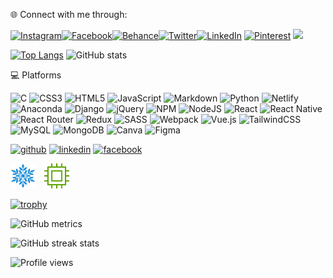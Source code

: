 
🌐 Connect with me through: 

[![Instagram](https://img.shields.io/badge/Instagram-%23E4405F.svg?logo=Instagram&logoColor=white)](https://instagram.com/jahidulzaid)[![Facebook](https://img.shields.io/badge/Facebook-%231877F2.svg?logo=Facebook&logoColor=white)](https://facebook.com/jahidulZaid)[![Behance](https://img.shields.io/badge/Behance-1769ff?logo=behance&logoColor=white)](https://behance.net/jahidulzaid)[![Twitter](https://img.shields.io/badge/Twitter-%231DA1F2.svg?logo=Twitter&logoColor=white)](https://twitter.com/jahidulzaid)[![LinkedIn](https://img.shields.io/badge/LinkedIn-%230077B5.svg?logo=linkedin&logoColor=white)](https://linkedin.com/in/jahidulzaid) [![Pinterest](https://img.shields.io/badge/Pinterest-%23E60023.svg?logo=Pinterest&logoColor=white)](https://pinterest.com/jahidulzaid) 
[![](https://visitcount.itsvg.in/api?id=jahidulzaid&label=Profile%20Views&pretty=false)](https://visitcount.itsvg.in)

[![Top Langs](https://github-readme-stats.vercel.app/api/top-langs/?username=jahidulzaid)](https://github.com/anuraghazra/github-readme-stats) 
![GitHub stats](https://github-readme-stats.vercel.app/api?username=jahidulzaid&show_icons=true&count_private=true)

💻 Platforms 

![C](https://img.shields.io/badge/c-%2300599C.svg?style=for-the-badge&logo=c&logoColor=white)  ![CSS3](https://img.shields.io/badge/css3-%231572B6.svg?style=for-the-badge&logo=css3&logoColor=white)  ![HTML5](https://img.shields.io/badge/html5-%23E34F26.svg?style=for-the-badge&logo=html5&logoColor=white) ![JavaScript](https://img.shields.io/badge/javascript-%23323330.svg?style=for-the-badge&logo=javascript&logoColor=%23F7DF1E) ![Markdown](https://img.shields.io/badge/markdown-%23000000.svg?style=for-the-badge&logo=markdown&logoColor=white) ![Python](https://img.shields.io/badge/python-3670A0?style=for-the-badge&logo=python&logoColor=ffdd54) ![Netlify](https://img.shields.io/badge/netlify-%23000000.svg?style=for-the-badge&logo=netlify&logoColor=#00C7B7)  ![Anaconda](https://img.shields.io/badge/Anaconda-%2344A833.svg?style=for-the-badge&logo=anaconda&logoColor=white) ![Django](https://img.shields.io/badge/django-%23092E20.svg?style=for-the-badge&logo=django&logoColor=white)  ![jQuery](https://img.shields.io/badge/jquery-%230769AD.svg?style=for-the-badge&logo=jquery&logoColor=white) ![NPM](https://img.shields.io/badge/NPM-%23000000.svg?style=for-the-badge&logo=npm&logoColor=white) ![NodeJS](https://img.shields.io/badge/node.js-6DA55F?style=for-the-badge&logo=node.js&logoColor=white) ![React](https://img.shields.io/badge/react-%2320232a.svg?style=for-the-badge&logo=react&logoColor=%2361DAFB) ![React Native](https://img.shields.io/badge/react_native-%2320232a.svg?style=for-the-badge&logo=react&logoColor=%2361DAFB) ![React Router](https://img.shields.io/badge/React_Router-CA4245?style=for-the-badge&logo=react-router&logoColor=white) ![Redux](https://img.shields.io/badge/redux-%23593d88.svg?style=for-the-badge&logo=redux&logoColor=white) ![SASS](https://img.shields.io/badge/SASS-hotpink.svg?style=for-the-badge&logo=SASS&logoColor=white) ![Webpack](https://img.shields.io/badge/webpack-%238DD6F9.svg?style=for-the-badge&logo=webpack&logoColor=black) ![Vue.js](https://img.shields.io/badge/vuejs-%2335495e.svg?style=for-the-badge&logo=vuedotjs&logoColor=%234FC08D) ![TailwindCSS](https://img.shields.io/badge/tailwindcss-%2338B2AC.svg?style=for-the-badge&logo=tailwind-css&logoColor=white) ![MySQL](https://img.shields.io/badge/mysql-%2300f.svg?style=for-the-badge&logo=mysql&logoColor=white) ![MongoDB](https://img.shields.io/badge/MongoDB-%234ea94b.svg?style=for-the-badge&logo=mongodb&logoColor=white) ![Canva](https://img.shields.io/badge/Canva-%2300C4CC.svg?style=for-the-badge&logo=Canva&logoColor=white) ![Figma](https://img.shields.io/badge/figma-%23F24E1E.svg?style=for-the-badge&logo=figma&logoColor=white)



[<img src='https://cdn.jsdelivr.net/npm/simple-icons@3.0.1/icons/github.svg' alt='github' height='40'>](https://github.com/jahidulzaid)  [<img src='https://cdn.jsdelivr.net/npm/simple-icons@3.0.1/icons/linkedin.svg' alt='linkedin' height='40'>](https://www.linkedin.com/in/jahidulzaid//)  [<img src='https://cdn.jsdelivr.net/npm/simple-icons@3.0.1/icons/facebook.svg' alt='facebook' height='40'>](https://www.facebook.com/jahidulzaid/)  

<a href='https://archiveprogram.github.com/'><img src='https://raw.githubusercontent.com/acervenky/animated-github-badges/master/assets/acbadge.gif' width='40' height='40'></a> <a href='https://docs.github.com/en/developers'><img src='https://raw.githubusercontent.com/acervenky/animated-github-badges/master/assets/devbadge.gif' width='40' height='40'></a> 

[![trophy](https://github-profile-trophy.vercel.app/?username=jahidulzaid)](https://github.com/ryo-ma/github-profile-trophy)

![GitHub metrics](https://metrics.lecoq.io/jahidulzaid)  

![GitHub streak stats](https://streak-stats.demolab.com/?user=jahidulzaid)  

![Profile views](https://gpvc.arturio.dev/jahidulzaid)
